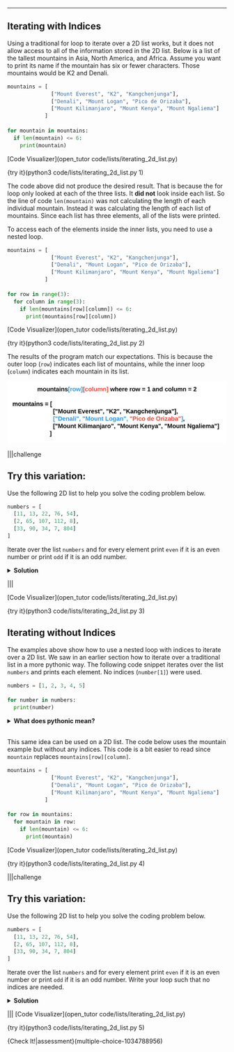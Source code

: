 ----------

## Iterating with Indices

Using a traditional for loop to iterate over a 2D list works, but it does not allow access to all of the information stored in the 2D list. Below is a list of the tallest mountains in Asia, North America, and Africa. Assume you want to print its name if the mountain has six or fewer characters. Those mountains would be K2 and Denali.

```python
mountains = [
              ["Mount Everest", "K2", "Kangchenjunga"],
              ["Denali", "Mount Logan", "Pico de Orizaba"],
              ["Mount Kilimanjaro", "Mount Kenya", "Mount Ngaliema"]
            ]

for mountain in mountains:
  if len(mountain) <= 6:
    print(mountain)
```
[Code Visualizer](open_tutor code/lists/iterating_2d_list.py)

{try it}(python3 code/lists/iterating_2d_list.py 1)

The code above did not produce the desired result. That is because the for loop only looked at each of the three lists. It **did not** look inside each list. So the line of code `len(mountain)` was not calculating the length of each individual mountain. Instead it was calculating the length of each list of mountains. Since each list has three elements, all of the lists were printed.

To access each of the elements inside the inner lists, you need to use a nested loop.

```python
mountains = [
              ["Mount Everest", "K2", "Kangchenjunga"],
              ["Denali", "Mount Logan", "Pico de Orizaba"],
              ["Mount Kilimanjaro", "Mount Kenya", "Mount Ngaliema"]
            ]

for row in range(3):
  for column in range(3):
    if len(mountains[row][column]) <= 6:
      print(mountains[row][column])
```
[Code Visualizer](open_tutor code/lists/iterating_2d_list.py)

{try it}(python3 code/lists/iterating_2d_list.py 2)

The results of the program match our expectations. This is because the outer loop (`row`) indicates each list of mountains, while the inner loop (`column`) indicates each mountain in its list.

![Iterating Over a 2D List](.guides/images/2d_iterating.png)

|||challenge
## Try this variation:
Use the following 2D list to help you solve the coding problem below.

```python
numbers = [
  [11, 13, 22, 76, 54],
  [2, 65, 107, 112, 8],
  [33, 90, 34, 7, 804]
]
```

Iterate over the list `numbers` and for every element print `even` if it is an even number or print `odd` if it is an odd number.
<details>
  <summary><strong>Solution</strong></summary>
  
  ```python
  numbers = [
    [11, 13, 22, 76, 54],
    [2, 65, 107, 112, 804],
    [33, 90, 34, 7, 804]
  ]
  
  for row in range(3):
    for column in range(5):
      if numbers[row][column] % 2 == 0:
        print('even')
      else:
        print('odd')
  ```
  
</details>

|||

[Code Visualizer](open_tutor code/lists/iterating_2d_list.py)

{try it}(python3 code/lists/iterating_2d_list.py 3)

## Iterating without Indices

The examples above show how to use a nested loop with indices to iterate over a 2D list. We saw in an earlier section how to iterate over a traditional list in a more pythonic way. The following code snippet iterates over the list `numbers` and prints each element. No indices (`number[1]`) were used.

```python
numbers = [1, 2, 3, 4, 5]

for number in numbers:
  print(number)
```

<details>
  <summary><strong>What does pythonic mean?</strong></summary>
  Pythonic means using the features of the Python language to make your code simple, concise, and easy to read. In this case, use the pattern "for element in sequence" instead of the list name and an index.
</details><br>

This same idea can be used on a 2D list. The code below uses the mountain example but without any indices. This code is a bit easier to read since `mountain` replaces `mountains[row][column]`.

```python
mountains = [
              ["Mount Everest", "K2", "Kangchenjunga"],
              ["Denali", "Mount Logan", "Pico de Orizaba"],
              ["Mount Kilimanjaro", "Mount Kenya", "Mount Ngaliema"]
            ]

for row in mountains:
  for mountain in row:
    if len(mountain) <= 6:
      print(mountain) 
```
[Code Visualizer](open_tutor code/lists/iterating_2d_list.py)

{try it}(python3 code/lists/iterating_2d_list.py 4)

|||challenge
## Try this variation:
Use the following 2D list to help you solve the coding problem below.

```python
numbers = [
  [11, 13, 22, 76, 54],
  [2, 65, 107, 112, 8],
  [33, 90, 34, 7, 804]
]
```

Iterate over the list `numbers` and for every element print `even` if it is an even number or print `odd` if it is an odd number. Write your loop such that no indices are needed.
<details>
  <summary><strong>Solution</strong></summary>
  
  ```python
  numbers = [
    [11, 13, 22, 76, 54],
    [2, 65, 107, 112, 804],
    [33, 90, 34, 7, 804]
  ]
  
  for row in numbers:
    for num in row:
      if num % 2 == 0:
        print('even')
      else:
        print('odd')
  ```
  
</details>

|||
[Code Visualizer](open_tutor code/lists/iterating_2d_list.py)

{try it}(python3 code/lists/iterating_2d_list.py 5)

{Check It!|assessment}(multiple-choice-1034788956)


